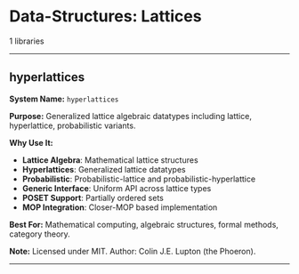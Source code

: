 # Data-Structures: Lattices

1 libraries

---

## hyperlattices

**System Name:** `hyperlattices`

**Purpose:** Generalized lattice algebraic datatypes including lattice, hyperlattice, probabilistic variants.

**Why Use It:**
- **Lattice Algebra**: Mathematical lattice structures
- **Hyperlattices**: Generalized lattice datatypes
- **Probabilistic**: Probabilistic-lattice and probabilistic-hyperlattice
- **Generic Interface**: Uniform API across lattice types
- **POSET Support**: Partially ordered sets
- **MOP Integration**: Closer-MOP based implementation

**Best For:** Mathematical computing, algebraic structures, formal methods, category theory.

**Note:** Licensed under MIT. Author: Colin J.E. Lupton (the Phoeron).

---



